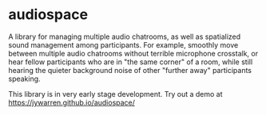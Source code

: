 # audiospace

A library for managing multiple audio chatrooms, as well as spatialized sound management among participants. For example, smoothly move between multiple audio chatrooms without terrible microphone crosstalk, or hear fellow participants who are in "the same corner" of a room, while still hearing the quieter background noise of other "further away" participants speaking.

This library is in very early stage development. Try out a demo at https://jywarren.github.io/audiospace/


